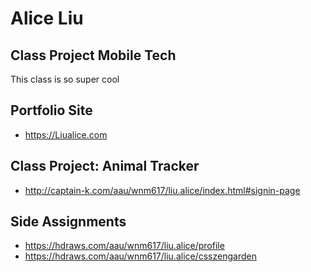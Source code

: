 # Alice Liu

## Class Project Mobile Tech

This class is so super cool

## Portfolio Site

- https://Liualice.com

## Class Project: Animal Tracker

- http://captain-k.com/aau/wnm617/liu.alice/index.html#signin-page

## Side Assignments

- https://hdraws.com/aau/wnm617/liu.alice/profile
- https://hdraws.com/aau/wnm617/liu.alice/csszengarden